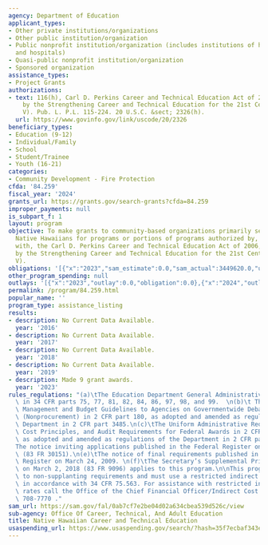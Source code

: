 ```yaml
---
agency: Department of Education
applicant_types:
- Other private institutions/organizations
- Other public institution/organization
- Public nonprofit institution/organization (includes institutions of higher education
  and hospitals)
- Quasi-public nonprofit institution/organization
- Sponsored organization
assistance_types:
- Project Grants
authorizations:
- text: 116(h), Carl D. Perkins Career and Technical Education Act of 2006, as amended
    by the Strengthening Career and Technical Education for the 21st Century (Perkins
    V). Pub. L. P.L. 115-224. 20 U.S.C. &sect; 2326(h).
  url: https://www.govinfo.gov/link/uscode/20/2326
beneficiary_types:
- Education (9-12)
- Individual/Family
- School
- Student/Trainee
- Youth (16-21)
categories:
- Community Development - Fire Protection
cfda: '84.259'
fiscal_year: '2024'
grants_url: https://grants.gov/search-grants?cfda=84.259
improper_payments: null
is_subpart_f: 1
layout: program
objective: To make grants to community-based organizations primarily serving and representing
  Native Hawaiians for programs or portions of programs authorized by, and consistent
  with, the Carl D. Perkins Career and Technical Education Act of 2006, as amended
  by the Strengthening Career and Technical Education for the 21st Century (Perkins
  V).
obligations: '[{"x":"2023","sam_estimate":0.0,"sam_actual":3449620.0,"usa_spending_actual":3449439.68},{"x":"2024","sam_estimate":0.0,"sam_actual":3574620.0,"usa_spending_actual":3574620.0},{"x":"2025","sam_estimate":0.0,"sam_actual":3674620.0,"usa_spending_actual":88352.0}]'
other_program_spending: null
outlays: '[{"x":"2023","outlay":0.0,"obligation":0.0},{"x":"2024","outlay":0.0,"obligation":0.0},{"x":"2025","outlay":0.0,"obligation":0.0}]'
permalink: /program/84.259.html
popular_name: ''
program_type: assistance_listing
results:
- description: No Current Data Available.
  year: '2016'
- description: No Current Data Available.
  year: '2017'
- description: No Current Data Available.
  year: '2018'
- description: No Current Data Available.
  year: '2019'
- description: Made 9 grant awards.
  year: '2023'
rules_regulations: "(a)\tThe Education Department General Administrative Regulations\
  \ in 34 CFR parts 75, 77, 81, 82, 84, 86, 97, 98, and 99.  \n(b)\t The Office of\
  \ Management and Budget Guidelines to Agencies on Governmentwide Debarment and Suspension\
  \ (Nonprocurement) in 2 CFR part 180, as adopted and amended as regulations of the\
  \ Department in 2 CFR part 3485.\n(c)\tThe Uniform Administrative Requirements,\
  \ Cost Principles, and Audit Requirements for Federal Awards in 2 CFR part 200,\
  \ as adopted and amended as regulations of the Department in 2 CFR part 3474\n(d)\t\
  The notice inviting applications published in the Federal Register on June 27, 2018\
  \ (83 FR 30151).\n(e)\tThe notice of final requirements published in the Federal\
  \ Register on March 24, 2009. \n(f)\tThe Secretary’s Supplemental Priorities published\
  \ on March 2, 2018 (83 FR 9096) applies to this program.\n\nThis program is subject\
  \ to non-supplanting requirements and must use a restricted indirect cost rate,\
  \ in accordance with 34 CFR 75.563. For assistance with restricted indirect cost\
  \ rates call the Office of the Chief Financial Officer/Indirect Cost Group at (202)\
  \ 708-7770 ."
sam_url: https://sam.gov/fal/0ab7cf7e2be04d02a634cbea539d526c/view
sub-agency: Office Of Career, Technical, And Adult Education
title: Native Hawaiian Career and Technical Education
usaspending_url: https://www.usaspending.gov/search/?hash=35f7ecbaf343ef17c6bc9c515096221f
---
```

